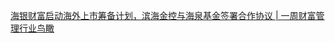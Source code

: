   
[海银财富启动海外上市筹备计划，滨海金控与海泉基金签署合作协议 | 一周财富管理行业鸟瞰](http://www.dianyue.me/archives/815/wmcazt9iam6abgxx/)